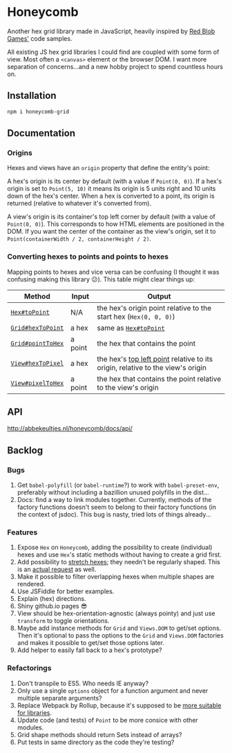 # Honeycomb

Another hex grid library made in JavaScript, heavily inspired by [Red Blob Games'](http://www.redblobgames.com/grids/hexagons/) code samples.

All existing JS hex grid libraries I could find are coupled with some form of view. Most often a `<canvas>` element or the browser DOM. I want more separation of concerns...and a new hobby project to spend countless hours on.

## Installation

```bash
npm i honeycomb-grid
```

## Documentation

### Origins

Hexes and views have an `origin` property that define the entity's point:

A hex's origin is its center by default (with a value if `Point(0, 0)`). If a hex's origin is set to `Point(5, 10)` it means its origin is 5 units right and 10 units down of the hex's center. When a hex is converted to a point, its origin is returned (relative to whatever it's converted from).

A view's origin is its container's top left corner by default (with a value of `Point(0, 0)`). This corresponds to how HTML elements are positioned in the DOM. If you want the center of the container as the view's origin, set it to `Point(containerWidth / 2, containerHeight / 2)`.

### Converting hexes to points and points to hexes

Mapping points to hexes and vice versa can be confusing (I thought it was confusing making this library 😕). This table might clear things up:

| Method                                | Input   | Output                                                                                         |
|---------------------------------------|---------|------------------------------------------------------------------------------------------------|
| [`Hex#toPoint`](/#hextopoint)         | N/A     | the hex's origin point relative to the start hex (`Hex(0, 0, 0)`)                              |
| [`Grid#hexToPoint`](/#gridhextopoint) | a hex   | same as [`Hex#toPoint`](/#hextopoint)                                                          |
| [`Grid#pointToHex`](/#gridpointtohex) | a point | the hex that contains the point                                                                |
| [`View#hexToPixel`](/#viewhextopixel) | a hex   | the hex's [top left point](/#hextopleft) relative to its origin, relative to the view's origin |
| [`View#pixelToHex`](/#viewpixeltohex) | a point | the hex that contains the point relative to the view's origin                                  |

## API

http://abbekeultjes.nl/honeycomb/docs/api/

## Backlog

### Bugs

1.  Get `babel-polyfill` (or `babel-runtime`?) to work with `babel-preset-env`, preferably without including a bazillion unused polyfills in the dist...
2.  Docs: find a way to link modules together. Currently, methods of the factory functions doesn't seem to belong to their factory functions (in the context of jsdoc). This bug is nasty, tried lots of things already...

### Features

1.  Expose `Hex` on `Honeycomb`, adding the possibility to create (individual) hexes and use `Hex`'s static methods without having to create a grid first.
2.  Add possibility to [stretch hexes](http://www.redblobgames.com/grids/hexagons/implementation.html#layout-test-size-tall); they needn't be regularly shaped. This is an [actual request](https://github.com/flauwekeul/honeycomb/issues/1) as well.
3.  Make it possible to filter overlapping hexes when multiple shapes are rendered.
4.  Use JSFiddle for better examples.
5.  Explain (hex) directions.
6.  Shiny github.io pages 😎
7.  View should be hex-orientation-agnostic (always pointy) and just use `transform` to toggle orientations.
8.  Maybe add instance methods for `Grid` and `Views.DOM` to get/set options. Then it's optional to pass the options to the `Grid` and `Views.DOM` factories and makes it possible to get/set those options later.
10. Add helper to easily fall back to a hex's prototype?

### Refactorings

1.  Don't transpile to ES5. Who needs IE anyway?
1.  Only use a single `options` object for a function argument and never multiple separate arguments?
2.  Replace Webpack by Rollup, because it's supposed to be [more suitable for libraries](https://medium.com/webpack/webpack-and-rollup-the-same-but-different-a41ad427058c).
3.  Update code (and tests) of `Point` to be more consice with other modules.
4.  Grid shape methods should return Sets instead of arrays?
5.  Put tests in same directory as the code they're testing?
